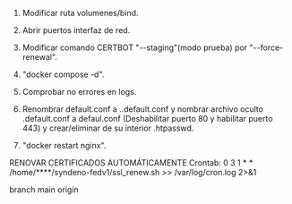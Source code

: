 1. Modificar ruta volumenes/bind.
2. Abrir puertos interfaz de red.
3. Modificar comando CERTBOT "--staging"(modo prueba) por "--force-renewal".
4. "docker compose -d".


1. Comprobar no errores en logs.
2. Renombrar default.conf a ..default.conf y nombrar archivo oculto .default.conf a defaul.conf (Deshabilitar puerto 80 y habilitar puerto 443) y crear/eliminar de su interior .htpasswd.
3. "docker restart nginx".



RENOVAR CERTIFICADOS AUTOMÁTICAMENTE
Crontab:
0 3 1 * * /home/****/syndeno-fedv1/ssl_renew.sh >> /var/log/cron.log 2>&1



branch main origin
